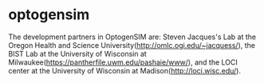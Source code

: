 # optogensim
The development partners in OptogenSIM are: Steven Jacques's Lab at the Oregon Health and Science University(http://omlc.ogi.edu/~jacquess/), the BIST Lab at the University of Wisconsin at Milwaukee(https://pantherfile.uwm.edu/pashaie/www/), and  the LOCI center at the University of Wisconsin at Madison(http://loci.wisc.edu/). 
